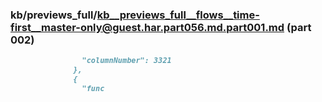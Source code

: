 ### kb/previews_full/kb__previews_full__flows__time-first__master-only@guest.har.part056.md.part001.md (part 002)

```md
                "columnNumber": 3321
              },
              {
                "func
```

```
